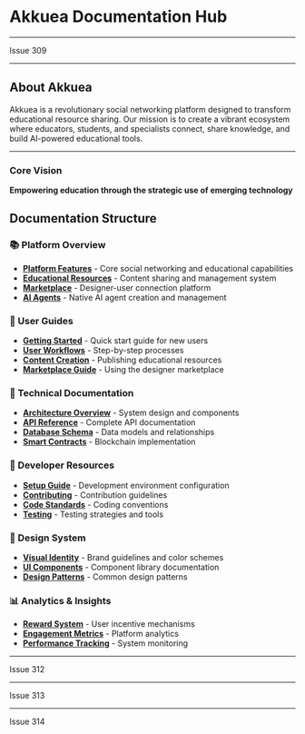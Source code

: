 # Akkuea Documentation Hub

---

Issue 309

<!-- Make the changes from issue number 309 here. Thank you for contributing to Akkuea! -->

---

## About Akkuea

Akkuea is a revolutionary social networking platform designed to transform educational resource sharing. Our mission is to create a vibrant ecosystem where educators, students, and specialists connect, share knowledge, and build AI-powered educational tools.

---

### Core Vision

**Empowering education through the strategic use of emerging technology**

## Documentation Structure

### 📚 Platform Overview

- **[Platform Features](features/README.md)** - Core social networking and educational capabilities
- **[Educational Resources](educational-resources/README.md)** - Content sharing and management system
- **[Marketplace](marketplace/README.md)** - Designer-user connection platform
- **[AI Agents](ai-agents/README.md)** - Native AI agent creation and management

### 👥 User Guides

- **[Getting Started](guides/getting-started.md)** - Quick start guide for new users
- **[User Workflows](guides/user-workflows.md)** - Step-by-step processes
- **[Content Creation](guides/content-creation.md)** - Publishing educational resources
- **[Marketplace Guide](guides/marketplace-guide.md)** - Using the designer marketplace

### 🔧 Technical Documentation

- **[Architecture Overview](technical/architecture.md)** - System design and components
- **[API Reference](technical/api-reference.md)** - Complete API documentation
- **[Database Schema](technical/database-schema.md)** - Data models and relationships
- **[Smart Contracts](technical/smart-contracts.md)** - Blockchain implementation

### 🚀 Developer Resources

- **[Setup Guide](development/setup.md)** - Development environment configuration
- **[Contributing](development/contributing.md)** - Contribution guidelines
- **[Code Standards](development/code-standards.md)** - Coding conventions
- **[Testing](development/testing.md)** - Testing strategies and tools

### 🎨 Design System

- **[Visual Identity](design/visual-identity.md)** - Brand guidelines and color schemes
- **[UI Components](design/ui-components.md)** - Component library documentation
- **[Design Patterns](design/design-patterns.md)** - Common design patterns

### 📊 Analytics & Insights

- **[Reward System](analytics/reward-system.md)** - User incentive mechanisms
- **[Engagement Metrics](analytics/engagement-metrics.md)** - Platform analytics
- **[Performance Tracking](analytics/performance-tracking.md)** - System monitoring

---

Issue 312

<!-- Make the changes from issue number 312 here. Thank you for contributing to Akkuea! -->

---

Issue 313

<!-- Make the changes from issue number 313 here. Thank you for contributing to Akkuea! -->

---

Issue 314

<!-- Make the changes from issue number 314 here. Thank you for contributing to Akkuea! -->
